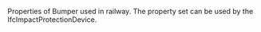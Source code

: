 Properties of Bumper used in railway. The property set can be used by the IfcImpactProtectionDevice.

